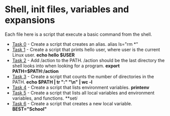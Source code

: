 # Shell, init files, variables and expansions
Each file here is a script that execute a basic command from the shell. 

* [Task 0](./0-alias) - Create a script that creates an alias. alias  ls="rm *"
* [Task 1](./1-hello_you) - Create a script that prints hello user, where user is the current Linux user. **echo hello $USER**
* [Task 2](./2-path) - Add /action to the PATH. /action should be the last directory the shell looks into when looking for a program. **export PATH=$PATH:/action**
* [Task 3](./3-paths) - Create a script that counts the number of directories in the PATH. **echo $PATH | tr ":" "\n" | wc -l**
* [Task 4](./4-global_variables) - Create a script that lists environment variables. **printenv**
* [Task 5](./5-local_variables) - Create a script that lists all local variables and environment variables, and functions. **set*i*
* [Task 6](./6-create_local_variable) - Create a script that creates a new local variable. **BEST="School"**
